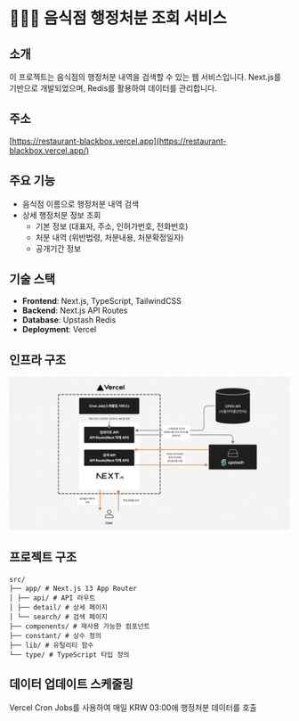 # 🧑🏻‍🍳 음식점 행정처분 조회 서비스

## 소개

이 프로젝트는 음식점의 행정처분 내역을 검색할 수 있는 웹 서비스입니다.
Next.js를 기반으로 개발되었으며, Redis를 활용하여 데이터를 관리합니다.

## 주소
[https://restaurant-blackbox.vercel.app](https://restaurant-blackbox.vercel.app/)

## 주요 기능
- 음식점 이름으로 행정처분 내역 검색
- 상세 행정처분 정보 조회
  - 기본 정보 (대표자, 주소, 인허가번호, 전화번호)
  - 처분 내역 (위반법령, 처분내용, 처분확정일자)
  - 공개기간 정보

## 기술 스택

- **Frontend**: Next.js, TypeScript, TailwindCSS
- **Backend**: Next.js API Routes
- **Database**: Upstash Redis
- **Deployment**: Vercel

## 인프라 구조
![아키텍처이미지.png](https://raw.githubusercontent.com/icebear9028/image-storage/main/restaurant-blackbox-architecture.png)

## 프로젝트 구조

```shell
src/
├── app/ # Next.js 13 App Router
│ ├── api/ # API 라우트
│ ├── detail/ # 상세 페이지
│ └── search/ # 검색 페이지
├── components/ # 재사용 가능한 컴포넌트
├── constant/ # 상수 정의
├── lib/ # 유틸리티 함수
└── type/ # TypeScript 타입 정의
```

## 데이터 업데이트 스케줄링

Vercel Cron Jobs를 사용하여 매일 KRW 03:00에 행정처분 데이터를 호출
